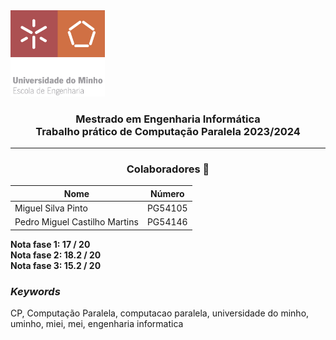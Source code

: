 <img src='EEUM_logo.png' width="30%"/>

<h3 align="center">Mestrado em Engenharia Informática <br> Trabalho prático de Computação Paralela 2023/2024 </h3>

---
<h3 align="center"> Colaboradores &#129309 </h2>

<div align="center">

| Nome                           | Número  |
|--------------------------------|---------|
| Miguel Silva Pinto             | PG54105 |
| Pedro Miguel Castilho Martins  | PG54146 |

</div>

**Nota fase 1: 17 / 20** <br/>
**Nota fase 2: 18.2 / 20** <br/>
**Nota fase 3: 15.2 / 20**

<h3><i>Keywords</i></h3>
CP, Computação Paralela, computacao paralela, universidade do minho, uminho, miei, mei, engenharia informatica
